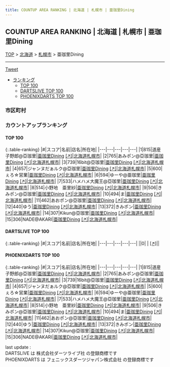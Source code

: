 ```yaml
---
title: COUNTUP AREA RANKING | 北海道 | 札幌市 | 亜珈里Dining
---
```

## COUNTUP AREA RANKING | 北海道 | 札幌市 | 亜珈里Dining

[TOP](/darts/rank/) > [北海道](/darts/rank/北海道/) > [札幌市](/darts/rank/北海道/札幌市/) > 亜珈里Dining

___

<a href="https://twitter.com/share?ref_src=twsrc%5Etfw" data-text="COUNTUP AREA RANKING | 北海道札幌市亜珈里Dining" class="twitter-share-button" data-hashtags="DARTSLIVE,PHOENIXDARTS,darts,ダーツ" data-show-count="false">Tweet</a>

* [ランキング](#カウントアップランキング)
    * [TOP 100](#top-100)
    * [DARTSLIVE TOP 100](#dartslive-top-100)
    * [PHOENIXDARTS TOP 100](#phoenixdarts-top-100)

### 市区町村

<ul>

</ul>

### カウントアップランキング

#### TOP 100



{:.table-ranking}
|#|スコア|名前|店名|所在地|
|---|---|---|---|---|
|1|815|<span class="rank-name-pd">道産子野郎@亞珈里</span>|<a href="/darts/rank/shops/91596.html">亜珈里Dining</a> <a href="https://vs.phoenixdarts.com/jp/shop/shopDetailInfo/s_91596?s_seq=91596">[↗]</a>|<a href="/darts/rank/北海道/札幌市">北海道札幌市</a>|
|2|765|<span class="rank-name-pd">あみポン@亞珈里</span>|<a href="/darts/rank/shops/91596.html">亜珈里Dining</a> <a href="https://vs.phoenixdarts.com/jp/shop/shopDetailInfo/s_91596?s_seq=91596">[↗]</a>|<a href="/darts/rank/北海道/札幌市">北海道札幌市</a>|
|3|739|<span class="rank-name-pd">16bit@亞珈里</span>|<a href="/darts/rank/shops/91596.html">亜珈里Dining</a> <a href="https://vs.phoenixdarts.com/jp/shop/shopDetailInfo/s_91596?s_seq=91596">[↗]</a>|<a href="/darts/rank/北海道/札幌市">北海道札幌市</a>|
|4|657|<span class="rank-name-pd">ジャンヌだぁルク@亞珈里</span>|<a href="/darts/rank/shops/91596.html">亜珈里Dining</a> <a href="https://vs.phoenixdarts.com/jp/shop/shopDetailInfo/s_91596?s_seq=91596">[↗]</a>|<a href="/darts/rank/北海道/札幌市">北海道札幌市</a>|
|5|600|<span class="rank-name-pd">ぇろ☆営業</span>|<a href="/darts/rank/shops/91596.html">亜珈里Dining</a> <a href="https://vs.phoenixdarts.com/jp/shop/shopDetailInfo/s_91596?s_seq=91596">[↗]</a>|<a href="/darts/rank/北海道/札幌市">北海道札幌市</a>|
|6|594|<span class="rank-name-pd">ゆーや@亜珈里</span>|<a href="/darts/rank/shops/91596.html">亜珈里Dining</a> <a href="https://vs.phoenixdarts.com/jp/shop/shopDetailInfo/s_91596?s_seq=91596">[↗]</a>|<a href="/darts/rank/北海道/札幌市">北海道札幌市</a>|
|7|533|<span class="rank-name-pd">ハメハメ大魔王@亞珈里</span>|<a href="/darts/rank/shops/91596.html">亜珈里Dining</a> <a href="https://vs.phoenixdarts.com/jp/shop/shopDetailInfo/s_91596?s_seq=91596">[↗]</a>|<a href="/darts/rank/北海道/札幌市">北海道札幌市</a>|
|8|514|<span class="rank-name-pd">小野地　亜里紗</span>|<a href="/darts/rank/shops/91596.html">亜珈里Dining</a> <a href="https://vs.phoenixdarts.com/jp/shop/shopDetailInfo/s_91596?s_seq=91596">[↗]</a>|<a href="/darts/rank/北海道/札幌市">北海道札幌市</a>|
|9|506|<span class="rank-name-pd">きみポン@亞珈里</span>|<a href="/darts/rank/shops/91596.html">亜珈里Dining</a> <a href="https://vs.phoenixdarts.com/jp/shop/shopDetailInfo/s_91596?s_seq=91596">[↗]</a>|<a href="/darts/rank/北海道/札幌市">北海道札幌市</a>|
|10|494|<span class="rank-name-pd">ま</span>|<a href="/darts/rank/shops/91596.html">亜珈里Dining</a> <a href="https://vs.phoenixdarts.com/jp/shop/shopDetailInfo/s_91596?s_seq=91596">[↗]</a>|<a href="/darts/rank/北海道/札幌市">北海道札幌市</a>|
|11|462|<span class="rank-name-pd">あおポン@亞珈里</span>|<a href="/darts/rank/shops/91596.html">亜珈里Dining</a> <a href="https://vs.phoenixdarts.com/jp/shop/shopDetailInfo/s_91596?s_seq=91596">[↗]</a>|<a href="/darts/rank/北海道/札幌市">北海道札幌市</a>|
|12|440|<span class="rank-name-pd">ゆう</span>|<a href="/darts/rank/shops/91596.html">亜珈里Dining</a> <a href="https://vs.phoenixdarts.com/jp/shop/shopDetailInfo/s_91596?s_seq=91596">[↗]</a>|<a href="/darts/rank/北海道/札幌市">北海道札幌市</a>|
|13|372|<span class="rank-name-pd">きみポン</span>|<a href="/darts/rank/shops/91596.html">亜珈里Dining</a> <a href="https://vs.phoenixdarts.com/jp/shop/shopDetailInfo/s_91596?s_seq=91596">[↗]</a>|<a href="/darts/rank/北海道/札幌市">北海道札幌市</a>|
|14|307|<span class="rank-name-pd">Kikun@亞珈里</span>|<a href="/darts/rank/shops/91596.html">亜珈里Dining</a> <a href="https://vs.phoenixdarts.com/jp/shop/shopDetailInfo/s_91596?s_seq=91596">[↗]</a>|<a href="/darts/rank/北海道/札幌市">北海道札幌市</a>|
|15|306|<span class="rank-name-pd">NADE@AKARI</span>|<a href="/darts/rank/shops/91596.html">亜珈里Dining</a> <a href="https://vs.phoenixdarts.com/jp/shop/shopDetailInfo/s_91596?s_seq=91596">[↗]</a>|<a href="/darts/rank/北海道/札幌市">北海道札幌市</a>|


#### DARTSLIVE TOP 100



{:.table-ranking}
|#|スコア|名前|店名|所在地|
|---|---|---|---|---|
||0|<span class="rank-name-dl"> </span>|<a href="/darts/rank/shops/.html"></a> <a href="">[↗]</a>|<a href="/darts/rank//"></a>|


#### PHOENIXDARTS TOP 100



{:.table-ranking}
|#|スコア|名前|店名|所在地|
|---|---|---|---|---|
|1|815|<span class="rank-name-pd">道産子野郎@亞珈里</span>|<a href="/darts/rank/shops/91596.html">亜珈里Dining</a> <a href="https://vs.phoenixdarts.com/jp/shop/shopDetailInfo/s_91596?s_seq=91596">[↗]</a>|<a href="/darts/rank/北海道/札幌市">北海道札幌市</a>|
|2|765|<span class="rank-name-pd">あみポン@亞珈里</span>|<a href="/darts/rank/shops/91596.html">亜珈里Dining</a> <a href="https://vs.phoenixdarts.com/jp/shop/shopDetailInfo/s_91596?s_seq=91596">[↗]</a>|<a href="/darts/rank/北海道/札幌市">北海道札幌市</a>|
|3|739|<span class="rank-name-pd">16bit@亞珈里</span>|<a href="/darts/rank/shops/91596.html">亜珈里Dining</a> <a href="https://vs.phoenixdarts.com/jp/shop/shopDetailInfo/s_91596?s_seq=91596">[↗]</a>|<a href="/darts/rank/北海道/札幌市">北海道札幌市</a>|
|4|657|<span class="rank-name-pd">ジャンヌだぁルク@亞珈里</span>|<a href="/darts/rank/shops/91596.html">亜珈里Dining</a> <a href="https://vs.phoenixdarts.com/jp/shop/shopDetailInfo/s_91596?s_seq=91596">[↗]</a>|<a href="/darts/rank/北海道/札幌市">北海道札幌市</a>|
|5|600|<span class="rank-name-pd">ぇろ☆営業</span>|<a href="/darts/rank/shops/91596.html">亜珈里Dining</a> <a href="https://vs.phoenixdarts.com/jp/shop/shopDetailInfo/s_91596?s_seq=91596">[↗]</a>|<a href="/darts/rank/北海道/札幌市">北海道札幌市</a>|
|6|594|<span class="rank-name-pd">ゆーや@亜珈里</span>|<a href="/darts/rank/shops/91596.html">亜珈里Dining</a> <a href="https://vs.phoenixdarts.com/jp/shop/shopDetailInfo/s_91596?s_seq=91596">[↗]</a>|<a href="/darts/rank/北海道/札幌市">北海道札幌市</a>|
|7|533|<span class="rank-name-pd">ハメハメ大魔王@亞珈里</span>|<a href="/darts/rank/shops/91596.html">亜珈里Dining</a> <a href="https://vs.phoenixdarts.com/jp/shop/shopDetailInfo/s_91596?s_seq=91596">[↗]</a>|<a href="/darts/rank/北海道/札幌市">北海道札幌市</a>|
|8|514|<span class="rank-name-pd">小野地　亜里紗</span>|<a href="/darts/rank/shops/91596.html">亜珈里Dining</a> <a href="https://vs.phoenixdarts.com/jp/shop/shopDetailInfo/s_91596?s_seq=91596">[↗]</a>|<a href="/darts/rank/北海道/札幌市">北海道札幌市</a>|
|9|506|<span class="rank-name-pd">きみポン@亞珈里</span>|<a href="/darts/rank/shops/91596.html">亜珈里Dining</a> <a href="https://vs.phoenixdarts.com/jp/shop/shopDetailInfo/s_91596?s_seq=91596">[↗]</a>|<a href="/darts/rank/北海道/札幌市">北海道札幌市</a>|
|10|494|<span class="rank-name-pd">ま</span>|<a href="/darts/rank/shops/91596.html">亜珈里Dining</a> <a href="https://vs.phoenixdarts.com/jp/shop/shopDetailInfo/s_91596?s_seq=91596">[↗]</a>|<a href="/darts/rank/北海道/札幌市">北海道札幌市</a>|
|11|462|<span class="rank-name-pd">あおポン@亞珈里</span>|<a href="/darts/rank/shops/91596.html">亜珈里Dining</a> <a href="https://vs.phoenixdarts.com/jp/shop/shopDetailInfo/s_91596?s_seq=91596">[↗]</a>|<a href="/darts/rank/北海道/札幌市">北海道札幌市</a>|
|12|440|<span class="rank-name-pd">ゆう</span>|<a href="/darts/rank/shops/91596.html">亜珈里Dining</a> <a href="https://vs.phoenixdarts.com/jp/shop/shopDetailInfo/s_91596?s_seq=91596">[↗]</a>|<a href="/darts/rank/北海道/札幌市">北海道札幌市</a>|
|13|372|<span class="rank-name-pd">きみポン</span>|<a href="/darts/rank/shops/91596.html">亜珈里Dining</a> <a href="https://vs.phoenixdarts.com/jp/shop/shopDetailInfo/s_91596?s_seq=91596">[↗]</a>|<a href="/darts/rank/北海道/札幌市">北海道札幌市</a>|
|14|307|<span class="rank-name-pd">Kikun@亞珈里</span>|<a href="/darts/rank/shops/91596.html">亜珈里Dining</a> <a href="https://vs.phoenixdarts.com/jp/shop/shopDetailInfo/s_91596?s_seq=91596">[↗]</a>|<a href="/darts/rank/北海道/札幌市">北海道札幌市</a>|
|15|306|<span class="rank-name-pd">NADE@AKARI</span>|<a href="/darts/rank/shops/91596.html">亜珈里Dining</a> <a href="https://vs.phoenixdarts.com/jp/shop/shopDetailInfo/s_91596?s_seq=91596">[↗]</a>|<a href="/darts/rank/北海道/札幌市">北海道札幌市</a>|


<div class="footer border-top border-gray-light mt-5 pt-3 text-right text-gray">
    last update : <span style="font-weight: italic" id="foot_last_modified"></span><br />
    DARTSLIVE は 株式会社ダーツライブ社 の登録商標です<br />
    PHOENIXDARTS は フェニックスダーツジャパン株式会社 の登録商標です<br />
</div>

<script src="https://cdnjs.cloudflare.com/ajax/libs/jquery.tablesorter/2.31.3/js/jquery.tablesorter.min.js" integrity="sha512-qzgd5cYSZcosqpzpn7zF2ZId8f/8CHmFKZ8j7mU4OUXTNRd5g+ZHBPsgKEwoqxCtdQvExE5LprwwPAgoicguNg==" crossorigin="anonymous" referrerpolicy="no-referrer"></script>
<link rel="stylesheet" href="https://cdnjs.cloudflare.com/ajax/libs/jquery.tablesorter/2.31.3/css/theme.default.min.css" integrity="sha512-wghhOJkjQX0Lh3NSWvNKeZ0ZpNn+SPVXX1Qyc9OCaogADktxrBiBdKGDoqVUOyhStvMBmJQ8ZdMHiR3wuEq8+w==" crossorigin="anonymous" referrerpolicy="no-referrer" />
<script>
$(function() {
    $(".table-ranking").tablesorter({sortList:[[0, 0]]});
    $("#foot_last_modified").text(formatDate(new Date(document.lastModified), 'yyyy-MM-dd HH:mm:ss'));
});
</script>

<script async src="https://platform.twitter.com/widgets.js" charset="utf-8"></script>